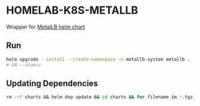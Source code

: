 # HOMELAB-K8S-METALLB

Wrapper for [MetalLB helm chart](https://artifacthub.io/packages/helm/bitnami/metallb)

## Run

```sh
helm upgrade --install --create-namespace -n metallb-system metallb . --wait --wait-for-jobs --timeout 3m
# OR --atomic
```

## Updating Dependencies

```sh
rm -rf charts && helm dep update && cd charts && for filename in *.tgz; do tar -xf "$filename" && rm -f "$filename"; done; cd ..
```
